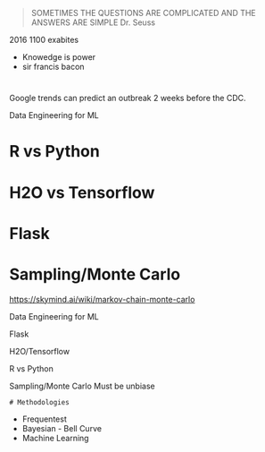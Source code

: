 
>SOMETIMES THE QUESTIONS ARE COMPLICATED AND THE ANSWERS ARE SIMPLE
>Dr. Seuss

2016 1100 exabites


- Knowedge is power
- sir francis bacon
# 
Google trends can predict an outbreak 2 weeks before the CDC.


Data Engineering for ML


# R vs Python


# H2O vs Tensorflow


# Flask



# Sampling/Monte Carlo

https://skymind.ai/wiki/markov-chain-monte-carlo


Data Engineering for ML

Flask

H2O/Tensorflow

R vs Python

Sampling/Monte Carlo
    Must be unbiase


    # Methodologies

* Frequentest
* Bayesian - Bell Curve
* Machine Learning
